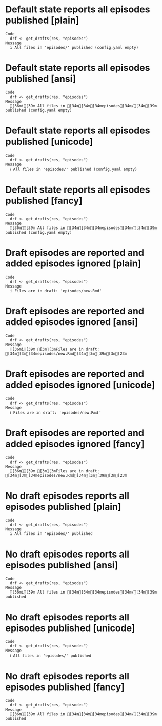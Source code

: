 # Default state reports all episodes published [plain]

    Code
      drf <- get_drafts(res, "episodes")
    Message
      i All files in 'episodes/' published (config.yaml empty)

# Default state reports all episodes published [ansi]

    Code
      drf <- get_drafts(res, "episodes")
    Message
      [36mi[39m All files in [34m[34m[34mepisodes[34m/[34m[39m published (config.yaml empty)

# Default state reports all episodes published [unicode]

    Code
      drf <- get_drafts(res, "episodes")
    Message
      ℹ All files in 'episodes/' published (config.yaml empty)

# Default state reports all episodes published [fancy]

    Code
      drf <- get_drafts(res, "episodes")
    Message
      [36mℹ[39m All files in [34m[34m[34mepisodes[34m/[34m[39m published (config.yaml empty)

# Draft episodes are reported and added episodes ignored [plain]

    Code
      drf <- get_drafts(res, "episodes")
    Message
      i Files are in draft: 'episodes/new.Rmd'

# Draft episodes are reported and added episodes ignored [ansi]

    Code
      drf <- get_drafts(res, "episodes")
    Message
      [36mi[39m [3m[3mFiles are in draft: [34m[3m[34mepisodes/new.Rmd[34m[3m[39m[3m[23m

# Draft episodes are reported and added episodes ignored [unicode]

    Code
      drf <- get_drafts(res, "episodes")
    Message
      ℹ Files are in draft: 'episodes/new.Rmd'

# Draft episodes are reported and added episodes ignored [fancy]

    Code
      drf <- get_drafts(res, "episodes")
    Message
      [36mℹ[39m [3m[3mFiles are in draft: [34m[3m[34mepisodes/new.Rmd[34m[3m[39m[3m[23m

# No draft episodes reports all episodes published [plain]

    Code
      drf <- get_drafts(res, "episodes")
    Message
      i All files in 'episodes/' published

# No draft episodes reports all episodes published [ansi]

    Code
      drf <- get_drafts(res, "episodes")
    Message
      [36mi[39m All files in [34m[34m[34mepisodes[34m/[34m[39m published

# No draft episodes reports all episodes published [unicode]

    Code
      drf <- get_drafts(res, "episodes")
    Message
      ℹ All files in 'episodes/' published

# No draft episodes reports all episodes published [fancy]

    Code
      drf <- get_drafts(res, "episodes")
    Message
      [36mℹ[39m All files in [34m[34m[34mepisodes[34m/[34m[39m published


